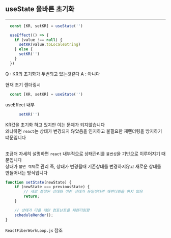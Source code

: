 ## useState 올바른 초기화 

----


```typescript
  const [KR, setKR] = useState('')

  useEffect(() => {
    if (value !== null) {
      setKR(value.toLocaleString)
    } else {
      setKR('')
    }
  })
```

Q : KR의 초기화가 두번되고 있는것같다 
A : 아니다 

현재 초기 렌더링시 
```typescript
  const [KR, setKR] = useState('')
```

useEffect 내부 
```typescript
      setKR('')
```

KR값을 초기화 하고 있지만 
이는 문제가 되지않습니다 <br/>
왜냐하면  `react`는 상태가 변경되지 않았음을 인지하고 불필요한 재렌더링을 방지하기 떄문입니다 
<br/><br/>

조금더 자세히 설명하면 `react` 내부적으로 상태관리를  `불변성`을 기반으로 이루어지기 때문입니다 <br/>
상태가 `불변 객체`로 관리 즉, 상태가 변경될때 기존상태를 변경하지않고 새로운 상태를 만들어내는 방식입니다 

```typescript
function setState(newState) {
    if (newState === previousState) {
        // 새로 설정된 상태와 이전 상태가 동일하다면 재렌더링을 하지 않음
        return;
    }

    // 상태가 다를 때만 컴포넌트를 재렌더링함
    scheduleRender();
}
```

`ReactFiberWorkLoop.js` 참조  